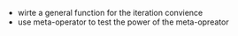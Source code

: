 * wirte a general function for the iteration convience
* use meta-operator to test the power of the meta-opreator
